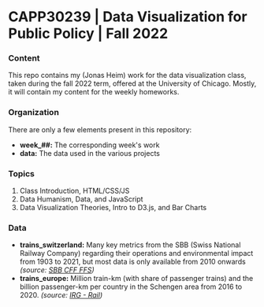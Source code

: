 # CAPP30239 | Data Visualization for Public Policy | Fall 2022

### Content

This repo contains my (Jonas Heim) work for the data visualization class, taken during the fall 2022 term, offered at the University of Chicago. Mostly, it will contain my content for the weekly homeworks.

### Organization
There are only a few elements present in this repository:
- **week_##:** The corresponding week's work
- **data:** The data used in the various projects

### Topics
1. Class Introduction, HTML/CSS/JS
2. Data Humanism, Data, and JavaScript
3. Data Visualization Theories, Intro to D3.js, and Bar Charts

### Data
- **trains_switzerland:** Many key metrics from the SBB (Swiss National Railway Company) regarding their operations and environmental impact from 1903 to 2021, but most data is only available from 2010 onwards *(source: [SBB CFF FFS](https://www.sbb.ch/en/home.html))*
- **trains_europe:** Million train-km (with share of passenger trains) and the billion passenger-km per country in the Schengen area from 2016 to 2020. *(source: [IRG - Rail](https://www.irg-rail.eu/irg))*
